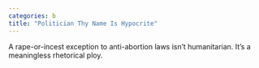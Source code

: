 ```yaml
---
categories: b
title: "Politician Thy Name Is Hypocrite"
---
```

A rape-or-incest exception to anti-abortion laws isn’t humanitarian. It’s a meaningless rhetorical ploy.